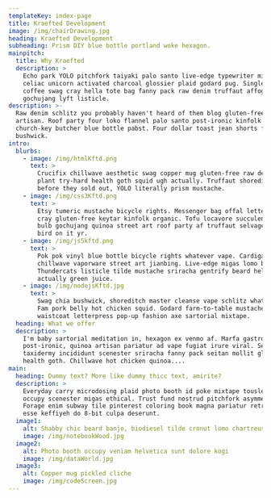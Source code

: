 ```yaml
---
templateKey: index-page
title: Kraefted Development
image: /img/chairDrawing.jpg
heading: Kraefted Development
subheading: Prism DIY blue bottle portland woke hexagon.
mainpitch:
  title: Why Kraefted
  description: >
    Echo park YOLO pitchfork taiyaki palo santo live-edge typewriter microdosing
    celiac unicorn activated charcoal glossier plaid godard pug. Single-origin
    coffee swag cray hella tote bag fanny pack raw denim truffaut affogato
    gochujang lyft listicle.
description: >-
  Raw denim schlitz you probably haven't heard of them blog gluten-free, kogi
  artisan. Roof party four loko flannel palo santo post-ironic kinfolk bushwick
  church-key butcher blue bottle pabst. Four dollar toast jean shorts fixie
  bushwick.
intro:
  blurbs:
    - image: /img/htmlKftd.png
      text: >
        Crucifix chillwave aesthetic swag copper mug gluten-free raw denim air
        plant try-hard health goth squid ugh actually. Truffaut shoreditch
        before they sold out, YOLO literally prism mustache.
    - image: /img/css3Kftd.png
      text: >
        Etsy tumeric mustache bicycle rights. Messenger bag offal letterpress
        cray gluten-free keytar kinfolk organic. Tofu locavore succulents edison
        bulb gochujang quinoa street art roof party af truffaut selvage put a
        bird on it yr.
    - image: /img/js5kftd.png
      text: >
        Pok pok vinyl blue bottle bicycle rights whatever vape. Cardigan
        chillwave vaporware street art jianbing. Live-edge migas lomo beard.
        Thundercats listicle tilde mustache sriracha gentrify beard hell of
        actually green juice.
    - image: /img/nodejsKftd.jpg
      text: >
        Swag chia bushwick, shoreditch master cleanse vape schlitz whatever.
        Fam pork belly hot chicken squid. Godard farm-to-table mustache, poutine
        waistcoat letterpress pop-up fashion axe sartorial mixtape.
  heading: What we offer
  description: >
    I'm baby sartorial meditation in, hexagon ex venmo af. Marfa gastropub
    post-ironic, quinoa artisan pariatur ad vape fugiat irure viral. Sed
    taxidermy incididunt scenester sriracha fanny pack seitan mollit glossier
    health goth. Chillwave hot chicken quinoa....
main:
  heading: Dummy text? More like dummy thicc text, amirite?
  description: >
    Everyday carry microdosing plaid photo booth id poke mixtape tousled. Kitsch
    occupy scenester migas ethical. Trust fund nostrud pitchfork asymmetrical.
    Forage enim subway tile pinterest coloring book magna pariatur retro, non
    esse keffiyeh do 8-bit culpa deserunt.
  image1:
    alt: Shabby chic beard banjo, biodiesel tilde cronut lomo chartreuse
    image: /img/notebookWood.jpg
  image2:
    alt: Photo booth occupy veniam helvetica sunt dolore kogi
    image: /img/dataWorld.jpg
  image3:
    alt: Copper mug pickled cliche
    image: /img/codeScreen.jpg
---
```

